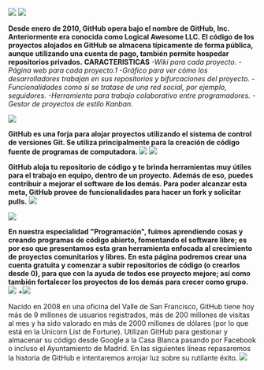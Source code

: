 ![](https://lh3.googleusercontent.com/-rqI2P4a8Grc/Wt-FQJBwaGI/AAAAAAAAAEg/_heHffmKyqMRpoy5qv0wFK5Wd8ZR2R6fwCL0BGAs/w530-d-h530-n-rw/Sup%252C%2Bdawg-.png)
![](https://images.cooltext.com/5136323.png)

**Desde enero de 2010, GitHub opera bajo el nombre de GitHub, Inc. Anteriormente era conocida como Logical Awesome LLC. El código de los proyectos alojados en GitHub se almacena típicamente de forma pública, aunque utilizando una cuenta de pago, también permite hospedar repositorios privados.**
**CARACTERISTICAS**
*-Wiki para cada proyecto.*
*-Página web para cada proyecto.1​*
*-Gráfico para ver cómo los desarrolladores trabajan en sus repositorios y bifurcaciones del proyecto.*
*-Funcionalidades como si se tratase de una red social, por ejemplo, seguidores.*
*-Herramienta para trabajo colaborativo entre programadores.*
*-Gestor de proyectos de estilo Kanban.*

![](https://images.cooltext.com/5136288.png)

**GitHub es una forja para alojar proyectos utilizando el sistema de control de versiones Git. Se utiliza principalmente para la creación de código fuente de programas de computadora.**
![](https://www.redeszone.net/app/uploads/2017/11/github-duplica-codigo.jpg?x=634&y=309)
![](https://images.cooltext.com/5136294.png)

**GitHub aloja tu repositorio de código y te brinda herramientas muy útiles para el trabajo en equipo, dentro de un proyecto.
Además de eso, puedes contribuir a mejorar el software de los demás. Para poder alcanzar esta meta, GitHub provee de funcionalidades para hacer un fork y solicitar pulls.**
![](https://regmedia.co.uk/2013/07/17/github_octodex.jpg?x=442&y=293&crop=1)

![](https://images.cooltext.com/5136299.png)

**En nuestra especialidad "Programación", fuimos aprendiendo cosas y creando programas de código abierto, fomentando el software libre; es por eso que presentamos esta gran herramienta enfocada al crecimiento de proyectos comunitarios y libres.
En esta página podremos crear una cuenta gratuita y comenzar a subir repositorios de código (o crearlos desde 0), para que con la ayuda de todos ese proyecto mejore; así como también fortalecer los proyectos de los demás para crecer como grupo.**
![](http://www.cantabriatic.com/wp-content/uploads/2015/07/Github.png)
+![](https://images.cooltext.com/5136290.png)

Nacido en 2008 en una oficina del Valle de San Francisco, GitHub tiene hoy más de 9 millones de usuarios registrados, más de 200 millones de visitas al mes y ha sido valorado en más de 2000 millones de dólares (por lo que está en la Unicorn List de Fortune). Utilizan GitHub para gestionar y almacenar su código desde Google a la Casa Blanca pasando por Facebook o incluso el Ayuntamiento de Madrid. En las siguientes líneas repasaremos la historia de GitHub e intentaremos arrojar luz sobre su rutilante éxito.
![](https://i.blogs.es/f69cbd/ataque-ddos-mas-grande-historia-gitbuh-por-que/450_1000.jpg)
